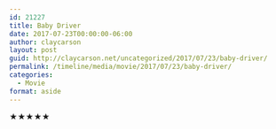 ```yaml
---
id: 21227
title: Baby Driver
date: 2017-07-23T00:00:00-06:00
author: claycarson
layout: post
guid: http://claycarson.net/uncategorized/2017/07/23/baby-driver/
permalink: /timeline/media/movie/2017/07/23/baby-driver/
categories:
  - Movie
format: aside
---
```

<div class="media-details"></div>

<div class="media-creator"></div>

<div class="media-rating">★★★★★</div>